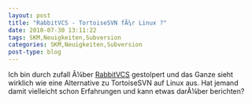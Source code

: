 ```yaml
---
layout: post
title: "RabbitVCS - TortoiseSVN fÃ¼r Linux ?"
date: 2010-07-30 13:11:22
tags: SKM,Neuigkeiten,Subversion
categories: SKM,Neuigkeiten,Subversion
post-type: blog
---
```

Ich bin durch zufall Ã¼ber <a href="http://www.rabbitvcs.org">RabbitVCS</a> gestolpert und das Ganze sieht wirklich wie eine Alternative zu TortoiseSVN auf Linux aus. Hat jemand damit vielleicht schon Erfahrungen und kann etwas darÃ¼ber berichten?